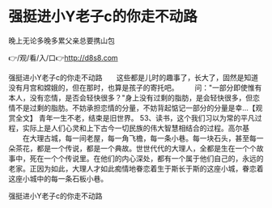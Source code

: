 # 强挺进小Y老子c的你走不动路
晚上无论多晚多累父亲总要携山包

👉/观/看/入/口👉http://d8s8.com

强挺进小Y老子c的你走不动路　　这些都是儿时的趣事了，长大了，固然是知道没有月宫和嫦娥的，但在那时，也算是孩子的寄托吧。
　　问："一部分即使惟有本人，没有恋情，是否会轻快很多？"身上没有过剩的脂肪，是会轻快很多，但恋情不是过剩的脂肪。不妨承担恋情的分量，不妨背起惦记一部分的分量是幸...【观赏全文】
青年一生不老，结束是旧世界。
	53、读书，这个我们习以为常的平凡过程，实际上是人们心灵和上下古今一切民族的伟大智慧相结合的过程。高尔基
　　在大理古城，每一间老屋，每一角飞檐，每一条小巷。每一块石头，甚至每一朵茶花，都是一个传说，都是一个典故。世世代代的大理人，全都是生在一个个故事中，死在一个个传说里。在他们的内心深处，都有一个属于他们自己的，永远的老家。正因为如此，大理人才如此痴情地眷恋着生于斯长于斯的这座小城，眷恋着这座小城中的每一条石板小巷。

强挺进小Y老子c的你走不动路
